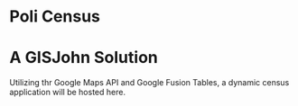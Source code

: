 # Poli Census
# A GISJohn Solution

Utilizing thr Google Maps API and Google Fusion Tables, a dynamic census application will be hosted here.
